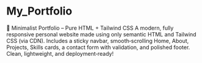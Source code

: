 # My_Portfolio
🌟 Minimalist Portfolio – Pure HTML + Tailwind CSS A modern, fully responsive personal website made using only semantic HTML and Tailwind CSS (via CDN). Includes a sticky navbar, smooth‑scrolling Home, About, Projects, Skills cards, a contact form with validation, and polished footer. Clean, lightweight, and deployment‑ready!
